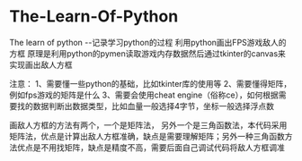 # The-Learn-Of-Python
The learn of python --记录学习python的过程
利用python画出FPS游戏敌人的方框
原理是利用python的pymen读取游戏内存数据然后通过tkinter的canvas来实现画出敌人方框


注意：
1、需要懂一些python的基础，比如tkinter库的使用等
2、需要懂得矩阵，例如fps游戏的矩阵是什么
3、需要会使用cheat engine（俗称ce），如何根据需要找的数据判断出数据类型，比如血量一般选择4字节，坐标一般选择浮点数


画敌人方框的方法有两个，一个是矩阵法， 另外一个是三角函数法，本代码采用矩阵法，优点是计算出敌人方框准确，缺点是需要理解矩阵；另外一种三角函数方法优点是不用找矩阵，缺点是精度不高，需要后面自己调试代码将敌人方框调准
